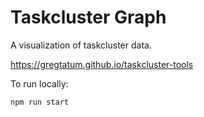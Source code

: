 # Taskcluster Graph

A visualization of taskcluster data.

https://gregtatum.github.io/taskcluster-tools

To run locally:

```
npm run start
```
